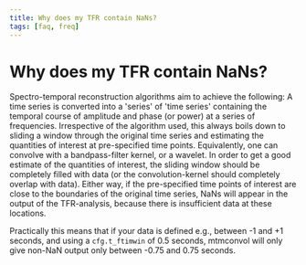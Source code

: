 ```yaml
---
title: Why does my TFR contain NaNs?
tags: [faq, freq]
---
```


# Why does my TFR contain NaNs?

Spectro-temporal reconstruction algorithms aim to achieve the following: A time series is converted into a 'series' of 'time series' containing the temporal course of amplitude and phase (or power) at a series of frequencies. Irrespective of the algorithm used, this always boils down to sliding a window through the original time series and estimating the quantities of interest at pre-specified time points. Equivalently, one can convolve with a bandpass-filter kernel, or a wavelet. In order to get a good estimate of the quantities of interest, the sliding window should be completely filled with data (or the convolution-kernel should completely overlap with data). Either way, if the pre-specified time points of interest are close to the boundaries of the original time series, NaNs will appear in the output of the TFR-analysis, because there is insufficient data at these locations.

Practically this means that if your data is defined e.g., between -1 and +1 seconds, and using a `cfg.t_ftimwin` of 0.5 seconds, mtmconvol will only give non-NaN output only between -0.75 and 0.75 seconds.
